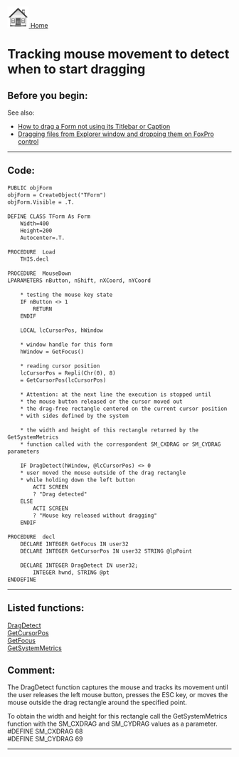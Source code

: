 [<img src="../images/home.png"> Home ](https://github.com/VFPX/Win32API)  

# Tracking mouse movement to detect when to start dragging

## Before you begin:
See also:

* [How to drag a Form not using its Titlebar or Caption](sample_195.md)  
* [Dragging files from Explorer window and dropping them on FoxPro control](sample_323.md)  

  
***  


## Code:
```foxpro  
PUBLIC objForm
objForm = CreateObject("TForm")
objForm.Visible = .T.

DEFINE CLASS TForm As Form
	Width=400
	Height=200
	Autocenter=.T.

PROCEDURE  Load
	THIS.decl
	
PROCEDURE  MouseDown
LPARAMETERS nButton, nShift, nXCoord, nYCoord

	* testing the mouse key state
	IF nButton <> 1
		RETURN
	ENDIF
	
	LOCAL lcCursorPos, hWindow
	
	* window handle for this form
	hWindow = GetFocus()

	* reading cursor position
	lcCursorPos = Repli(Chr(0), 8)
	= GetCursorPos(lcCursorPos)
	
	* Attention: at the next line the execution is stopped until
	* the mouse button released or the cursor moved out
	* the drag-free rectangle centered on the current cursor position
	* with sides defined by the system

	* the width and height of this rectangle returned by the GetSystemMetrics
	* function called with the correspondent SM_CXDRAG or SM_CYDRAG parameters

	IF DragDetect(hWindow, @lcCursorPos) <> 0
	* user moved the mouse outside of the drag rectangle
	* while holding down the left button
		ACTI SCREEN
		? "Drag detected"
	ELSE
		ACTI SCREEN
		? "Mouse key released without dragging"
	ENDIF

PROCEDURE  decl
	DECLARE INTEGER GetFocus IN user32
	DECLARE INTEGER GetCursorPos IN user32 STRING @lpPoint

	DECLARE INTEGER DragDetect IN user32;
		INTEGER hwnd, STRING @pt
ENDDEFINE  
```  
***  


## Listed functions:
[DragDetect](../libraries/user32/DragDetect.md)  
[GetCursorPos](../libraries/user32/GetCursorPos.md)  
[GetFocus](../libraries/user32/GetFocus.md)  
[GetSystemMetrics](../libraries/user32/GetSystemMetrics.md)  

## Comment:
The DragDetect function captures the mouse and tracks its movement until the user releases the left mouse button, presses the ESC key, or moves the mouse outside the drag rectangle around the specified point.  
  
To obtain the width and height for this rectangle call the GetSystemMetrics function with the SM_CXDRAG and SM_CYDRAG values as a parameter.  
#DEFINE SM_CXDRAG  68  
#DEFINE SM_CYDRAG  69  
  
***  

